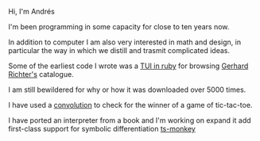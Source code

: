 Hi, I'm Andrés 

I'm been programming in some capacity for close to ten years now.

In addition to computer I am also very interested in math and design, in particular the way in which we distill and trasmit complicated ideas.

Some of the earliest code I wrote was a [TUI in ruby](https://rubygems.org/gems/richter_catalogue) for browsing [Gerhard Richter's](https://en.wikipedia.org/wiki/Gerhard_Richter) catalogue.

I am still bewildered for why or how it was downloaded over 5000 times.

I have used a [convolution](https://github.com/aduarterengifo/virtual-infinite-grid/blob/main/src/m-n-k/win-check-conv-2.ts) to check for the winner of a game of tic-tac-toe.

I have ported an interpreter from a book and I'm working on expand it add first-class support for symbolic differentiation [ts-monkey](https://github.com/aduarterengifo/ts-monkey)
